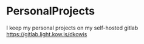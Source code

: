 # PersonalProjects
I keep my personal projects on my self-hosted gitlab https://gitlab.light.kow.is/dkowis
